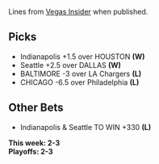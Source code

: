 Lines from [Vegas Insider](http://www.vegasinsider.com/nfl/matchups/matchups.cfm/week/18/season/2018) when published.

## Picks
- Indianapolis +1.5 over HOUSTON **(W)**
- Seattle +2.5 over DALLAS **(W)**
- BALTIMORE -3 over LA Chargers **(L)**
- CHICAGO -6.5 over Philadelphia **(L)**

## Other Bets
- Indianapolis & Seattle TO WIN +330 **(L)**

**This week: 2-3**<br/>
**Playoffs: 2-3**
